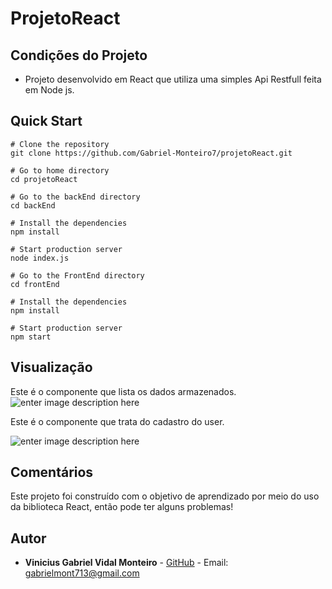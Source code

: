 

# ProjetoReact

## Condições do Projeto

 - Projeto desenvolvido em React que utiliza uma simples Api Restfull  feita em Node js.
 
## Quick Start
	
    # Clone the repository
    git clone https://github.com/Gabriel-Monteiro7/projetoReact.git

	# Go to home directory
	cd projetoReact
	
	# Go to the backEnd directory
	cd backEnd

	# Install the dependencies
	npm install

	# Start production server
	node index.js
	
	# Go to the FrontEnd directory
	cd frontEnd
	
	# Install the dependencies
	npm install

	# Start production server
	npm start

## Visualização

Este é o componente que lista os dados armazenados.
![enter image description here](https://lh3.googleusercontent.com/iIntbX3sO5mI8MaVH5kXX8qa8AH7Gy8XZ51636fbgLM8PYLKpsYkmIj9KfpwarR2GdfOJPwcop4W)


Este é o componente que trata do cadastro do user.

![enter image description here](https://lh3.googleusercontent.com/arHTJIfJ9t9pEDSw2vmwBFyiYa1f38nutZHSfnxNkqCHEZGfdmTOQx2bu2BFksYt6rSMYKljOQbd)

## Comentários
Este projeto foi construído com o objetivo de aprendizado por meio do uso da biblioteca React, então pode ter alguns problemas! 

## Autor
- **Vinicius Gabriel Vidal Monteiro** - [GitHub](https://github.com/Gabriel-Monteiro7) - Email: [gabrielmont713@gmail.com](mailto:gabrielmont713@gmail.com)



